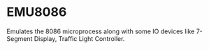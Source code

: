 # EMU8086
Emulates the 8086 microprocess along with some IO devices like 7-Segment Display, Traffic Light Controller.
